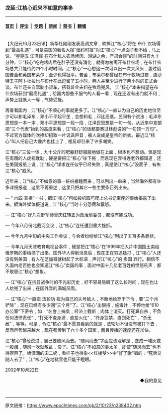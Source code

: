 ### 龙延:江核心近来不如意的事多

---

#### [首页](../../../..?n238402) &nbsp;|&nbsp; [评论](../../../../../epoch-comment?n238402) &nbsp;|&nbsp; [专题](../../../../../epoch-special?n238402) &nbsp;|&nbsp; [禁闻](../../../../../epoch-news?n238402) &nbsp;|&nbsp; [禁书](../../../../../books?n238402) &nbsp;|&nbsp; [翻墙](https://github.com/gfw-breaker/nogfw/blob/master/README.md?n238402)


<div class="post_content" id="artbody" itemprop="articleBody">
 <!-- article content begin -->
 <p>
  <font color="#ffffff">
   (http://www.epochtimes.com)
  </font>
  <br/>
  【大纪元10月23日讯】新华社刚刚发表高调文章﹐吹捧江“核心”将在
  <ok href="nf702.htm">
   布什
  </ok>
  农场得到“最高礼遇”﹐可是美国的著名大报“纽约时报”对江“核心”一点面子都不给﹐马上说，“星期五
  <ok href="nf801.htm">
   江泽民
  </ok>
  在布什私人农场烤肉、游湖之余，严肃会谈”的时间只有九十分钟。江“核心”吃完烤肉后在肚子还没有消化﹐就得匆匆离开布什农场﹐在布什农场总共只能待约四个小时时间。江“核心”一心想这一次可以出一次大风头﹐盖过俄国普金和英国布莱尔﹐至少也得扯平。普金﹑布莱尔都曾经在布什牧场过夜﹐连沙特王子阿卜杜拉也与布什在此逗留了五小时，两人并至少进行了两小时的正式会谈。布什还亲自驾驶小货车，搭载普金夫妇在牧场兜风。 江“核心”本来指望在布什农场获到“最高礼遇”﹐给国内那些不服气的人看一看﹐现在还没有出门就不利﹐声势上就低人一等﹐气势受挫。
 </p>
 <p>
  再看看国内﹐江“核心”不顺心的事就更多了。江“核心”一直认为自己的历史地位至少可以和毛泽东﹑邓小平平起平坐﹐总想和毛﹑邓比高低。民间有个说法﹕毛泽东思想是一本一本﹐邓小平思想是一段一段﹐江泽民思想是一句一句。从近来中宣部把“三个代表”抬到的高度来看﹐江“核心”的话都要赛过林彪说的“一句顶一万句”。不过官方媒体的吹捧却招致一片讥讽声音﹐被人说成是皇帝的新衣。最近江“核心”叫人把自己大像片也挂上了﹐相反却引来了许多嘲笑。
 </p>
 <p>
  江“核心”三位一体﹐九十公斤的肥躯舒舒服服地做在上面﹐根本也不想动。但是现在周围的人虎视耽耽﹐硬是要把江“核心”往下拖﹐而且现在弄得连老外都知道﹐还在美国报纸上说﹐江“核心”谋求连任似乎已经失败﹐真是使江“核心”没面子﹐有失江“核心”威风。
 </p>
 <p>
  近年来﹐江“核心”不如意的事一桩桩接踵而来﹐可以列出一串来﹐当然海外都有许多详细报道﹐这里不再重述﹐这里只把其它一些主要条目列出来。
 </p>
 <p>
  — “
  <ok href="nf1102.htm">
   六四
  </ok>
  真相”一书﹐把江“核心”何如投机取巧爬上总书记宝座的事给揭露了出来。据海外媒体报道说﹐江“核心”当时十分恐慌和震怒。
 </p>
 <p>
  — 江“核心”好几次挺军师曾庆红转正为政治局委员﹐都没有能成功。
 </p>
 <p>
  — 今年八月份北戴河会议﹐江“核心”连任遭到重大挫折。
 </p>
 <p>
  — 今年九月中旬的中央工作会议﹐与会者纷纷给江“核心”列出了五百多条罪状。
 </p>
 <p>
  — 今年九月天津教育电视台事件﹐硬是把江“核心”在1999年把大片中国国土卖给俄罗斯的事给捅了出来。国外华人得到消息后﹐现在正在穷追猛打﹐江“核心”人还没有到美国﹐有人在芝加哥就树起了大标语﹐声讨江“核心”的
  <ok href="nf801.htm">
   卖国
  </ok>
  罪行。相信不久国内老百姓也会知道江“核心”卖国的事﹐面对中国十几亿老百姓的愤怒吼声﹐都不敢替江“核心”想象。
 </p>
 <p>
  — 江“核心”在抗日战争时的不光彩历史﹐好不容易隐瞒了这么长时间﹐现在也让人给兜了出来﹐在国外弄的满城风雨。
 </p>
 <p>
  — 江“核心”一直把
  <ok href="http://falundafa.org">
   法轮功
  </ok>
  视为自己的头号敌人﹐不断地给罗干下令﹐要“三个月铲除”﹐现在已经有多少回“三个月”了。江“核心”出狠招﹑施毒计﹐不停地给“610办公室”下密令﹐如﹕“名誉上搞臭﹐经济上截断﹐肉体上消灭。打死算自杀﹐不负任何法律责任”﹐“打死不查身源﹐直接火化”﹐“终身监禁，直到死亡”﹐“杀无赦”﹐等等。可是﹐令江“核心”最不愿意看到的就是﹐法轮功不但没有被打下去﹐反而声势越来越大﹐现在都传到了六十多个国家﹐而且传播的速度还在加快。
 </p>
 <p>
  江“核心”曾经说过﹐自己要随风而去。“随风而去”字面应该理解是﹐变成一堆灰或一股烟﹐随风一吹就散乱﹑没了。江“核心”不如意的事太多﹐即使“随风而去”也不得暝目了。娇滴滴的宋二奶﹐看样子也得象&lt;&lt;红楼梦&gt;&gt;中“好了歌”唱的﹕“死后又随人去了”﹐江“核心”在地狱里也只能干瞪眼。
 </p>
 <p>
  2002年10月22日
 </p>
 <div align="right">
  <ok href="sendmail.asp?p=pinglunfankui&amp;subject=评论文章读者反馈&amp;body=您好﹐我读了贵网站的文章《龙延:江核心近来不如意的事多》后﹐">
   ◆我的意见
  </ok>
 </div>
 <p>
  <font color="#ffffff">
   (http://www.dajiyuan.com)
  </font>
 </p>
 <!-- article content end -->
 <div id="below_article_ad">
 </div>
</div>


---

原文链接：https://www.epochtimes.com/gb/2/10/23/n238402.htm